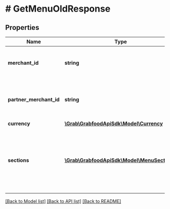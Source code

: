 # # GetMenuOldResponse

## Properties

Name | Type | Description | Notes
------------ | ------------- | ------------- | -------------
**merchant_id** | **string** | The merchant&#39;s ID that is in GrabFood&#39;s database. | [optional]
**partner_merchant_id** | **string** | The merchant&#39;s ID that is on the partner&#39;s database. | [optional]
**currency** | [**\Grab\GrabfoodApiSdk\Model\Currency**](Currency.md) |  |
**sections** | [**\Grab\GrabfoodApiSdk\Model\MenuSection[]**](MenuSection.md) | An array of section JSON objects. Max 7 allowed. Refer to [Sections](#sections) for more information. |

[[Back to Model list]](../../README.md#models) [[Back to API list]](../../README.md#endpoints) [[Back to README]](../../README.md)
